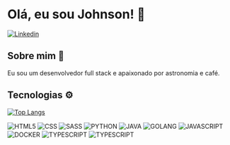 # Olá, eu sou Johnson! 👋

[![Linkedin](https://img.shields.io/badge/LinkedIn-0077B5?style=for-the-badge&logo=linkedin&logoColor=white)](https://www.linkedin.com/in/simeone-johnson-8a7737248/)


## Sobre mim 🚀
Eu sou um desenvolvedor full stack e apaixonado por astronomia e café. 

## Tecnologias ⚙️

[![Top Langs](https://github-readme-stats.vercel.app/api/top-langs/?username=Johnson49&layout=compact&langs_count=8&hide=handlebars&theme=tokyonight)](https://github.com/anuraghazra/github-readme-stats)

<div>
<img align="center" alt="HTML5" src="https://img.shields.io/badge/HTML5-E34F26?style=for-the-badge&logo=html5&logoColor=white" >
  <img align="center" alt="CSS" src="https://img.shields.io/badge/CSS3-1572B6?style=for-the-badge&logo=css3&logoColor=white" >
  <img align="center" alt="SASS" src="https://img.shields.io/badge/Sass-CC6699?style=for-the-badge&logo=sass&logoColor=white" >
  <img align="center" alt="PYTHON" src="https://img.shields.io/badge/Python-14354C?style=for-the-badge&logo=python&logoColor=white" >
  <img align="center" alt="JAVA" src="https://img.shields.io/badge/Java-ED8B00?style=for-the-badge&logo=java&logoColor=white" >
  <img align="center" alt="GOLANG" src="https://img.shields.io/badge/Go-00ADD8?style=for-the-badge&logo=go&logoColor=white" >
   <img align="center" alt="JAVASCRIPT" src="https://img.shields.io/badge/JavaScript-323330?style=for-the-badge&logo=javascript&logoColor=F7DF1E" >
   <img align="center" alt="DOCKER" src="https://img.shields.io/badge/docker-%230db7ed.svg?style=for-the-badge&logo=docker&logoColor=white" >
   <img align="center" alt="TYPESCRIPT" src="https://img.shields.io/badge/TypeScript-007ACC?style=for-the-badge&logo=typescript&logoColor=white" >
  <img align="center" alt="TYPESCRIPT" src="https://img.shields.io/badge/Node.js-43853D?style=for-the-badge&logo=node.js&logoColor=white" >
</div>
